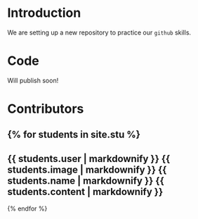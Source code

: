 # Introduction
We are setting up a new repository to practice our `github` skills.


# Code
Will publish soon!

# Contributors
{% for students in site.stu %}
---
{{ students.user | markdownify }}
{{ students.image | markdownify }}
{{ students.name | markdownify }}
{{ students.content | markdownify }}
---
{% endfor %}


 

